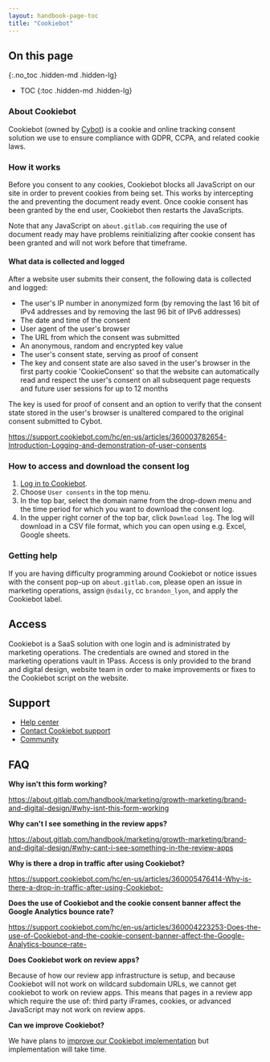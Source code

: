 ```yaml
---
layout: handbook-page-toc
title: "Cookiebot"
---
```


## On this page
{:.no_toc .hidden-md .hidden-lg}

- TOC
{:toc .hidden-md .hidden-lg}

### About Cookiebot

Cookiebot (owned by [Cybot](https://www.cybot.com/)) is a cookie and online tracking consent solution we use to ensure compliance with GDPR, CCPA, and related cookie laws.

### How it works

Before you consent to any cookies, Cookiebot blocks all JavaScript on our site in order to prevent cookies from being set. This works by intercepting the and preventing the document ready event. Once cookie consent has been granted by the end user, Cookiebot then restarts the JavaScripts.

Note that any JavaScript on `about.gitlab.com` requiring the use of document ready may have problems reinitializing after cookie consent has been granted and will not work before that timeframe.

#### What data is collected and logged

After a website user submits their consent, the following data is collected and logged:

- The user's IP number in anonymized form (by removing the last 16 bit of IPv4 addresses and by removing the last 96 bit of IPv6 addresses)
- The date and time of the consent
- User agent of the user's browser
- The URL from which the consent was submitted
- An anonymous, random and encrypted key value
- The user's consent state, serving as proof of consent
- The key and consent state are also saved in the user's browser in the first party cookie 'CookieConsent' so that the website can automatically read and respect the user's consent on all subsequent page requests and future user sessions for up to 12 months

The key is used for proof of consent and an option to verify that the consent state stored in the user's browser is unaltered compared to the original consent submitted to Cybot. 

https://support.cookiebot.com/hc/en-us/articles/360003782654-Introduction-Logging-and-demonstration-of-user-consents

### How to access and download the consent log

1. [Log in to Cookiebot](https://manage.cookiebot.com ).
1. Choose `User consents` in the top menu.
1. In the top bar, select the domain name from the drop-down menu and the time period for which you want to download the consent log.
1. In the upper right corner of the top bar, click `Download log`. The log will download in a CSV file format, which you can open using e.g. Excel, Google sheets.

### Getting help

If you are having difficulty programming around Cookiebot or notice issues with the consent pop-up on `about.gitlab.com`, please open an issue in marketing operations, assign `@sdaily`, cc `brandon_lyon`, and apply the Cookiebot label.

## Access

Cookiebot is a SaaS solution with one login and is administrated by marketing operations. The credentials are owned and stored in the marketing operations vault in 1Pass. Access is only provided to the brand and digital design, website team in order to make improvements or fixes to the Cookiebot script on the website. 

## Support

- [Help center](https://support.cookiebot.com/hc/en-us#hc)
- [Contact Cookiebot support](https://support.cookiebot.com/hc/en-us/requests/new)
- [Community](https://support.cookiebot.com/hc/en-us/community/topics)

## FAQ

**Why isn't this form working?**

https://about.gitlab.com/handbook/marketing/growth-marketing/brand-and-digital-design/#why-isnt-this-form-working

**Why can't I see something in the review apps?**

https://about.gitlab.com/handbook/marketing/growth-marketing/brand-and-digital-design/#why-cant-i-see-something-in-the-review-apps

**Why is there a drop in traffic after using Cookiebot?**

https://support.cookiebot.com/hc/en-us/articles/360005476414-Why-is-there-a-drop-in-traffic-after-using-Cookiebot-

**Does the use of Cookiebot and the cookie consent banner affect the Google Analytics bounce rate?**

https://support.cookiebot.com/hc/en-us/articles/360004223253-Does-the-use-of-Cookiebot-and-the-cookie-consent-banner-affect-the-Google-Analytics-bounce-rate-

**Does Cookiebot work on review apps?**

Because of how our review app infrastructure is setup, and because Cookiebot will not work on wildcard subdomain URLs, we cannot get cookiebot to work on review apps. This means that pages in a review app which require the use of: third party iFrames, cookies, or advanced JavaScript may not work on review apps.

**Can we improve Cookiebot?**

We have plans to [improve our Cookiebot implementation](https://gitlab.com/groups/gitlab-com/-/epics/681) but implementation will take time.